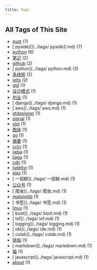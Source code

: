 ```yaml
---
title: Tags
---
```

## All Tags of This Site
* [pyqt](../tags/pyqt.md) (7)
* [ pyside2](../tags/ pyside2.md) (7)
* [python](../tags/python.md) (6)
* [笔记](../tags/笔记.md) (2)
* [github](../tags/github.md) (2)
* [ python](../tags/ python.md) (2)
* [多线程](../tags/多线程.md) (2)
* [ielts](../tags/ielts.md) (2)
* [gtd](../tags/gtd.md) (1)
* [设计模式](../tags/设计模式.md) (1)
* [创业](../tags/创业.md) (1)
* [ django](../tags/ django.md) (1)
* [ aws](../tags/ aws.md) (1)
* [qtdesigner](../tags/qtdesigner.md) (1)
* [signal](../tags/signal.md) (1)
* [slot](../tags/slot.md) (1)
* [图床](../tags/图床.md) (1)
* [go](../tags/go.md) (1)
* [摘要](../tags/摘要.md) (1)
* [cctv](../tags/cctv.md) (1)
* [jieba](../tags/jieba.md) (1)
* [jiagu](../tags/jiagu.md) (1)
* [cdn](../tags/cdn.md) (1)
* [jsdelivr](../tags/jsdelivr.md) (1)
* [ajax](../tags/ajax.md) (1)
* [ 一招鲜](../tags/ 一招鲜.md) (1)
* [公众号](../tags/公众号.md) (1)
* [ 爬虫](../tags/ 爬虫.md) (1)
* [matplotlib](../tags/matplotlib.md) (1)
* [ 书签](../tags/ 书签.md) (1)
* [linux](../tags/linux.md) (1)
* [ boot](../tags/ boot.md) (1)
* [ lof](../tags/ lof.md) (1)
* [ logging](../tags/ logging.md) (1)
* [ ide](../tags/ ide.md) (1)
* [ colab](../tags/ colab.md) (1)
* [排版](../tags/排版.md) (1)
* [ markdown](../tags/ markdown.md) (1)
* [猫](../tags/猫.md) (1)
* [ javascript](../tags/ javascript.md) (1)
* [about](../tags/about.md) (1)